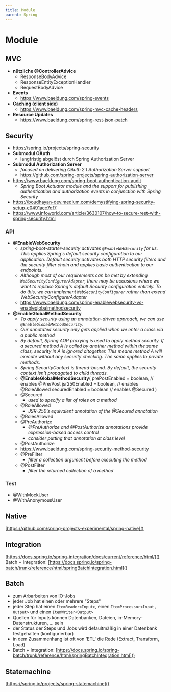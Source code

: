 ```yaml
---
title: Module
parent: Spring
---
```


# Module

## MVC
- **nützliche @ControllerAdvice**
  - ResponseBodyAdvice
  - ResponseEntityExceptionHandler
  - RequestBodyAdvice
- **Events**
  - https://www.baeldung.com/spring-events
- **Caching (client side)**
  - https://www.baeldung.com/spring-mvc-cache-headers
- **Resource Updates**
  - https://www.baeldung.com/spring-rest-json-patch


## Security
- https://spring.io/projects/spring-security
- **Submodul OAuth**
  - langfristig abgelöst durch Spring Authorization Server
- **Submodul Authorization Server**
  - *focused on delivering OAuth 2.1 Authorization Server support*
  - https://github.com/spring-projects/spring-authorization-server
- https://www.baeldung.com/spring-boot-authentication-audit
  - *Spring Boot Actuator module and the support for publishing authentication and authorization events in conjunction with Spring Security*
- https://boudhayan-dev.medium.com/demystifying-spring-security-setup-e0491acc7df7
- https://www.infoworld.com/article/3630107/how-to-secure-rest-with-spring-security.html

### API
- **@EnableWebSecurity**
  - *spring-boot-starter-security activates `@EnableWebSecurity` for us. This applies Spring's default security configuration to our application. Default security activates both HTTP security filters and the security filter chain and applies basic authentication to our endpoints.*
  - *Although most of our requirements can be met by extending `WebSecurityConfigurerAdapter`, there may be occasions where we want to replace Spring's default Security configuration entirely. To do this, we can implement `WebSecurityConfigurer` rather than extend WebSecurityConfigurerAdapter*
  - https://www.baeldung.com/spring-enablewebsecurity-vs-enableglobalmethodsecurity
- **@EnableGlobalMethodSecurity**
  - *To apply security using an annotation-driven approach, we can use `@EnableGlobalMethodSecurity`.*
  - *Our annotated security only gets applied when we enter a class via a public method*
  - *By default, Spring AOP proxying is used to apply method security. If a secured method A is called by another method within the same class, security in A is ignored altogether. This means method A will execute without any security checking. The same applies to private methods.*
  - *Spring SecurityContext is thread-bound. By default, the security context isn't propagated to child threads.*
  - **@EnableGlobalMethodSecurity**(
      prePostEnabled = boolean, // enables @Pre/Post
      jsr250Enabled = boolean, // enables @RoleAllowed
      securedEnabled = boolean // enables @Secured
    )
  - @Secured
    - *used to specify a list of roles on a method*
  - @RoleAllowed
    - *JSR-250’s equivalent annotation of the @Secured annotation*
  - @RolesAllowed
  - @PreAuthorize
    - *@PreAuthorize and @PostAuthorize annotations provide expression-based access control*
    - *consider putting that annotation at class level*
  - @PostAuthorize
  - https://www.baeldung.com/spring-security-method-security
  - @PreFilter
    - *filter a collection argument before executing the method*
  - @PostFilter
    - *filter the returned collection of a method*

### Test
- @WithMockUser
- @WithAnonymousUser


## Native
[https://github.com/spring-projects-experimental/spring-native]()


## Integration
[https://docs.spring.io/spring-integration/docs/current/reference/html/]()
Batch + Integration: [https://docs.spring.io/spring-batch/trunk/reference/html/springBatchIntegration.html]()


## Batch
- zum Arbarbeiten von IO-Jobs
- jeder Job hat einen oder mehrere "Steps"
- jeder Step hat einen `ItemReader<Input>`, einen `ItemProcessor<Input, Output>` und einen `ItemWriter<Output>`
- Quellen für Inputs können Datenbanken, Dateien, in-Memory-Datenstrukturen, ... sein
- der Status der Steps und Jobs wird defaultmäßig in einer Datenbank festgehalten (konfigurierbar)
- in dem Zusammenhang ist oft von 'ETL' die Rede (Extract, Transform, Load)
- Batch + Integration: [https://docs.spring.io/spring-batch/trunk/reference/html/springBatchIntegration.html]()


## Statemachine
[https://spring.io/projects/spring-statemachine]()